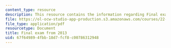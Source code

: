 ```yaml
---
content_type: resource
description: This resource contains the information regarding Final exam from 2013.
file: https://ol-ocw-studio-app-production.s3.amazonaws.com/courses/22-15-essential-numerical-methods-fall-2014/67f649894fbb18d7fcf8c00786312948_MIT22_15F14_final_2013.pdf
file_type: application/pdf
resourcetype: Document
title: Final exam from 2013
uid: 67f64989-4fbb-18d7-fcf8-c00786312948
---
```

